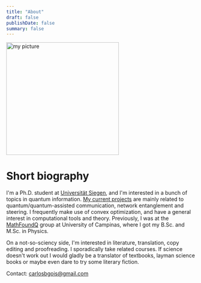 ```yaml
---
title: "About"
draft: false
publishDate: false
summary: false
---
```


<img src="/my_picture.png" alt="my picture" width="300"/>

# Short biography

I'm a Ph.D. student at [Universität Siegen](https://www.physik.uni-siegen.de/tqo/), and I'm interested in a bunch of topics in quantum information. [My current projects](https://scholar.google.com/citations?user=gAc5ldUAAAAJ&hl=pt-BR&oi=ao) are mainly related to quantum/quantum-assisted communication, network entanglement and steering. I frequently make use of convex optimization, and have a general interest in computational tools and theory. Previously, I was at the [MathFoundQ](http://www.ime.unicamp.br/~mfq/) group at University of Campinas, where I got my B.Sc. and M.Sc. in Physics.

On a not-so-sciency side, I'm interested in literature, translation, copy editing and proofreading. I sporadically take related courses. If science doesn't work out I would gladly be a translator of textbooks, layman science books or maybe even dare to try some literary fiction.

Contact: [carlosbgois@gmail.com](mailto:carlosbgois@gmail.com)